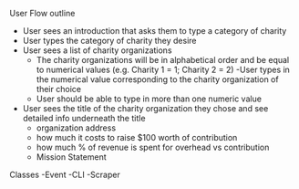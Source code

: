 User Flow outline
- User sees an introduction that asks them to type a category of charity
- User types the category of charity they desire
- User sees a list of charity organizations
  - The charity organizations will be in alphabetical order and be equal to numerical values (e.g. Charity 1 = 1; Charity 2 = 2)
-User types in the numerical value corresponding to the charity organization of their choice
  - User should be able to type in more than one numeric value
- User sees the title of the charity organization they chose and see detailed info underneath the title
  - organization address
  - how much it costs to raise $100 worth of contribution
  - how much % of revenue is spent for overhead vs contribution
  - Mission Statement

Classes
-Event
-CLI
-Scraper
